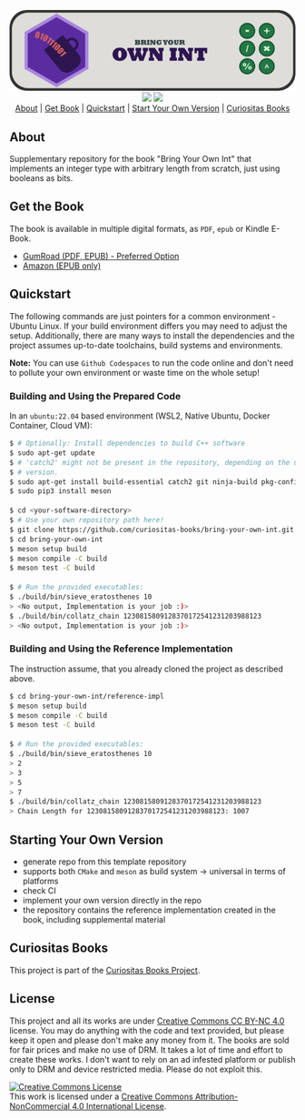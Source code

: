 <p align="center">
  <img src="header.png" /><br />
  <a href="https://github.com/curiositas-books/bring-your-own-int/actions/workflows/project.yml"><img src="https://github.com/curiositas-books/bring-your-own-int/actions/workflows/project.yml/badge.svg" /></a>
  <a href="https://github.com/curiositas-books/bring-your-own-int/actions/workflows/reference.yml"><img src="https://github.com/curiositas-books/bring-your-own-int/actions/workflows/reference.yml/badge.svg" /></a><br />
  <a href="#about">About</a> |
  <a href="#get-the-book">Get Book</a> |
  <a href="#quickstart">Quickstart</a> |
  <a href="#starting-your-own-version">Start Your Own Version</a> |
  <a href="#curiositas-books">Curiositas Books</a>
</p>

## About

Supplementary repository for the book "Bring Your Own Int" that implements an integer type with arbitrary length from scratch, just using booleans as bits.

## Get the Book

The book is available in multiple digital formats, as `PDF`, `epub` or Kindle E-Book.

- [GumRoad (PDF, EPUB) - Preferred Option](https://curiositasbooks.gumroad.com/l/build-your-own-int)
- [Amazon (EPUB only)](https://www.amazon.com/dp/B0BTCFQCND)

## Quickstart

The following commands are just pointers for a common environment - Ubuntu Linux.
If your build environment differs you may need to adjust the setup.
Additionally, there are many ways to install the dependencies and the project
assumes up-to-date toolchains, build systems and environments.

**Note:** You can use `Github Codespaces` to run the code online and don't need
to pollute your own environment or waste time on the whole setup!

### Building and Using the Prepared Code

In an `ubuntu:22.04` based environment (WSL2, Native Ubuntu, Docker Container, Cloud VM):
```bash
$ # Optionally: Install dependencies to build C++ software
$ sudo apt-get update
$ # 'catch2' might not be present in the repository, depending on the ubuntu
$ # version.
$ sudo apt-get install build-essential catch2 git ninja-build pkg-config python3-pip
$ sudo pip3 install meson

$ cd <your-software-directory>
$ # Use your own repository path here!
$ git clone https://github.com/curiositas-books/bring-your-own-int.git
$ cd bring-your-own-int
$ meson setup build
$ meson compile -C build
$ meson test -C build

$ # Run the provided executables:
$ ./build/bin/sieve_eratosthenes 10
> <No output, Implementation is your job :)>
$ ./build/bin/collatz_chain 1230815809128370172541231203988123
> <No output, Implementation is your job :)>
```

### Building and Using the Reference Implementation

The instruction assume, that you already cloned the project as described above.
```bash
$ cd bring-your-own-int/reference-impl
$ meson setup build
$ meson compile -C build
$ meson test -C build

$ # Run the provided executables:
$ ./build/bin/sieve_eratosthenes 10
> 2
> 3
> 5
> 7
$ ./build/bin/collatz_chain 1230815809128370172541231203988123
> Chain Length for 1230815809128370172541231203988123: 1007
```



## Starting Your Own Version

- generate repo from this template repository
- supports both `CMake` and `meson` as build system -> universal in terms of platforms
- check CI
- implement your own version directly in the repo
- the repository contains the reference implementation created in the book, including supplemental material

## Curiositas Books

This project is part of the [Curiositas Books Project](https://github.com/curiositas-books).

## License

This project and all its works are under [Creative Commons CC BY-NC 4.0](https://creativecommons.org/licenses/by-nc/4.0/) license.
You may do anything with the code and text provided, but please keep it open and please don't make any money from it.
The books are sold for fair prices and make no use of DRM. It takes a lot of time and effort to create these works.
I don't want to rely on an ad infested platform or publish only to DRM and device restricted media. Please do not exploit this.

<a rel="license" href="http://creativecommons.org/licenses/by-nc/4.0/"><img alt="Creative Commons License" style="border-width:0" src="https://i.creativecommons.org/l/by-nc/4.0/88x31.png" /></a><br />This work is licensed under a <a rel="license" href="http://creativecommons.org/licenses/by-nc/4.0/">Creative Commons Attribution-NonCommercial 4.0 International License</a>.
